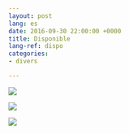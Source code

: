 ```yaml
---
layout: post
lang: es
date: 2016-09-30 22:00:00 +0000
title: Disponible
lang-ref: dispo
categories:
- divers

---
```

![](/mepierdoparaver/imgs/disponible-2-up.jpg)

![](/mepierdoparaver/imgs/disponible-6-up.jpg)

![](/mepierdoparaver/imgs/disponible-5-up.jpg)